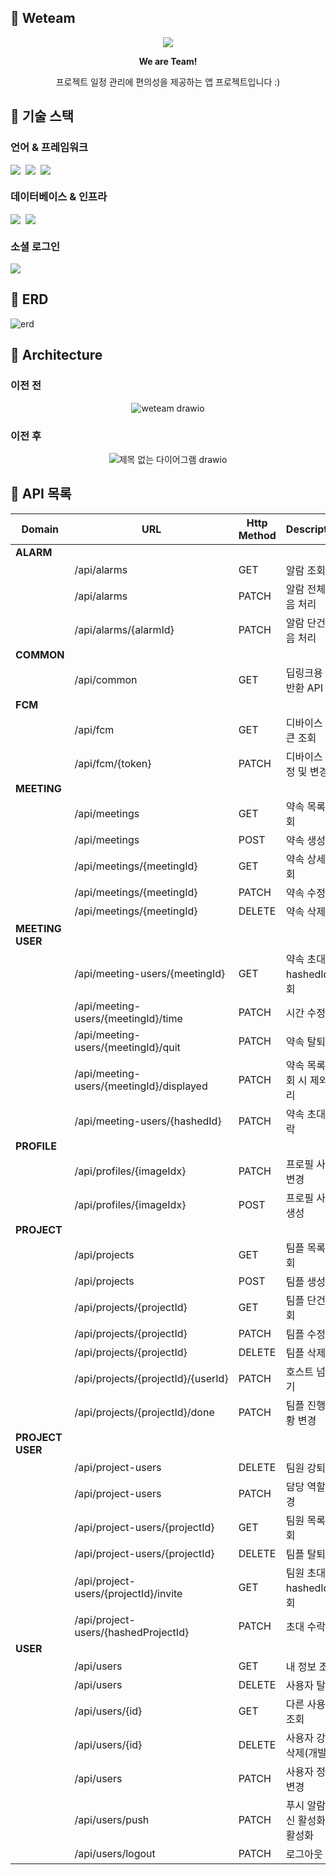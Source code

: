 <h2>🎈 Weteam</h2>
<div align="center">
  <p><img src = "https://github.com/user-attachments/assets/96c3be44-1f1e-46be-ae19-297df24167da" ></p>
  <p><b>We are Team!</b></p>
  <p>  프로젝트 일정 관리에 편의성을 제공하는 앱 프로젝트입니다 :)</p>
</div>

## 🎈 기술 스택
### 언어 & 프레임워크
<div style="display: flex; align-items: center; gap: 8px">
  <img src="https://img.shields.io/badge/Java 17-007396?style=flat-square&logo=java&logoColor=white"/>  
  <img src="https://img.shields.io/badge/Spring Boot 3.0-%236DB33F?style=flat-square&logo=java&logoColor=white"/>
  <img src="https://img.shields.io/badge/Spring Data JPA-6DB33F?style=flat-square&logo=&logoColor=white"/>
</div>

### 데이터베이스 & 인프라
<div style="display: flex; align-items: center; gap: 8px">
  <img src="https://img.shields.io/badge/MySQL-4479A1?style=flat-square&logo=MySQL&logoColor=white"/>
  <img src="https://img.shields.io/badge/Termux-000000?style=flat-square&logo=iTerm2&logoColor=white"/>
</div>

### 소셜 로그인
<div style="display: flex; align-items: center; gap: 8px">
  <img src="https://img.shields.io/badge/Firebase-DD2C00?style=flat-square&logo=Firebase&logoColor=white"/>
</div>

## 🎈 ERD

![erd](https://github.com/klaus9267/weteam/assets/90795904/00b603d8-ed88-4951-bc5e-6a7fb73c7878)

## 🎈 Architecture
### 이전 전
<div align="center">
  
  ![weteam drawio](https://github.com/user-attachments/assets/8d60d79e-db32-4be7-b5c2-0b7104caa08d)
</div>


### 이전 후
<div align="center">
  
  ![제목 없는 다이어그램 drawio](https://github.com/user-attachments/assets/8b7346cb-85a0-4dea-b630-288f01053db0)  
</div>

## 🎈 API 목록

| Domain | URL | Http Method | Description |
|--------|-----|-------------|-------------|
| **ALARM** ||||
|| /api/alarms | GET | 알람 조회 |
|| /api/alarms | PATCH | 알람 전체 읽음 처리 |
|| /api/alarms/{alarmId} | PATCH | 알람 단건 읽음 처리 |
| **COMMON** ||||
|| /api/common | GET | 딥링크용 url 반환 API |
| **FCM** ||||
|| /api/fcm | GET | 디바이스 토큰 조회 |
|| /api/fcm/{token} | PATCH | 디바이스 설정 및 변경 |
| **MEETING** ||||
|| /api/meetings | GET | 약속 목록 조회 |
|| /api/meetings | POST | 약속 생성 |
|| /api/meetings/{meetingId} | GET | 약속 상세 조회 |
|| /api/meetings/{meetingId} | PATCH | 약속 수정 |
|| /api/meetings/{meetingId} | DELETE | 약속 삭제 |
| **MEETING USER** ||||
|| /api/meeting-users/{meetingId} | GET | 약속 초대용 hashedId 조회 |
|| /api/meeting-users/{meetingId}/time | PATCH | 시간 수정 |
|| /api/meeting-users/{meetingId}/quit | PATCH | 약속 탈퇴 |
|| /api/meeting-users/{meetingId}/displayed | PATCH | 약속 목록 조회 시 제외 처리 |
|| /api/meeting-users/{hashedId} | PATCH | 약속 초대 수락 |
| **PROFILE** ||||
|| /api/profiles/{imageIdx} | PATCH | 프로필 사진 변경 |
|| /api/profiles/{imageIdx} | POST | 프로필 사진 생성 |
| **PROJECT** ||||
|| /api/projects | GET | 팀플 목록 조회 |
|| /api/projects | POST | 팀플 생성 |
|| /api/projects/{projectId} | GET | 팀플 단건 조회 |
|| /api/projects/{projectId} | PATCH | 팀플 수정 |
|| /api/projects/{projectId} | DELETE | 팀플 삭제 |
|| /api/projects/{projectId}/{userId} | PATCH | 호스트 넘기기 |
|| /api/projects/{projectId}/done | PATCH | 팀플 진행 상황 변경 |
| **PROJECT USER** ||||
|| /api/project-users | DELETE | 팀원 강퇴 |
|| /api/project-users | PATCH | 담당 역할 변경 |
|| /api/project-users/{projectId} | GET | 팀원 목록 조회 |
|| /api/project-users/{projectId} | DELETE | 팀플 탈퇴 |
|| /api/project-users/{projectId}/invite | GET | 팀원 초대용 hashedId 조회 |
|| /api/project-users/{hashedProjectId} | PATCH | 초대 수락 |
| **USER** ||||
|| /api/users | GET | 내 정보 조회 |
|| /api/users | DELETE | 사용자 탈퇴 |
|| /api/users/{id} | GET | 다른 사용자 조회 |
|| /api/users/{id} | DELETE | 사용자 강제 삭제(개발용) |
|| /api/users | PATCH | 사용자 정보 변경 |
|| /api/users/push | PATCH | 푸시 알람 수신 활성화/비활성화 |
|| /api/users/logout | PATCH | 로그아웃 |
